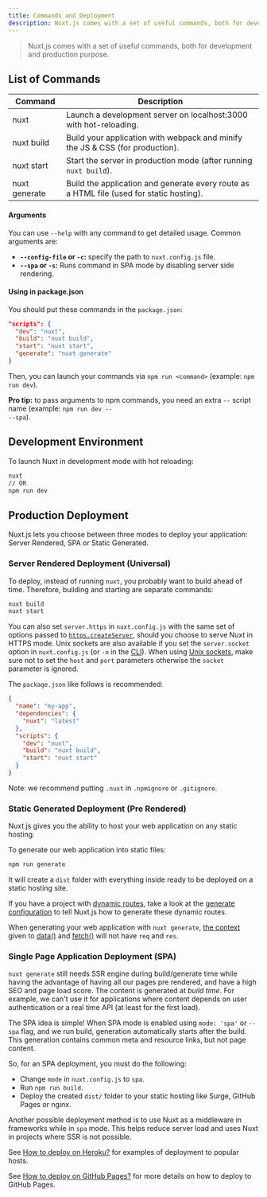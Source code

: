 ```yaml
---
title: Commands and Deployment
description: Nuxt.js comes with a set of useful commands, both for development and production purpose.
---
```


> Nuxt.js comes with a set of useful commands, both for development and production purpose.

## List of Commands

| Command         | Description                                                                              |
|-----------------|------------------------------------------------------------------------------------------|
| nuxt            | Launch a development server on localhost:3000 with hot-reloading.                        |
| nuxt build      | Build your application with webpack and minify the JS & CSS (for production).            |
| nuxt start      | Start the server in production mode (after running `nuxt build`).                        |
| nuxt generate   | Build the application and generate every route as a HTML file (used for static hosting). |

#### Arguments

You can use `--help` with any command to get detailed usage. Common arguments are:

- **`--config-file` or `-c`:** specify the path to `nuxt.config.js` file.
- **`--spa` or `-s`:** Runs command in SPA mode by disabling server side rendering.

#### Using in package.json

You should put these commands in the `package.json`:

```json
"scripts": {
  "dev": "nuxt",
  "build": "nuxt build",
  "start": "nuxt start",
  "generate": "nuxt generate"
}
```

Then, you can launch your commands via `npm run <command>` (example: `npm run dev`).

<p class="Alert Alert--nuxt-green">

<b>Pro tip:</b> to pass arguments to npm commands, you need an extra <code>--</code> script name (example: <code>npm run dev -- --spa</code>).

</p>

## Development Environment

To launch Nuxt in development mode with hot reloading:

```bash
nuxt
// OR
npm run dev
```

## Production Deployment

Nuxt.js lets you choose between three modes to deploy your application: Server Rendered, SPA or Static Generated.

### Server Rendered Deployment (Universal)

To deploy, instead of running `nuxt`, you probably want to build ahead of time. Therefore, building and starting are separate commands:

```bash
nuxt build
nuxt start
```

You can also set `server.https` in `nuxt.config.js` with the same set of options passed to [`https.createServer`](https://nodejs.org/api/https.html), should you choose to serve Nuxt in HTTPS mode. Unix sockets are also available if you set the `server.socket` option in `nuxt.config.js` (or `-n` in the [CLI](https://nuxtjs.org/guide/commands#list-of-commands)). When using [Unix sockets](https://en.wikipedia.org/wiki/Berkeley_sockets), make sure not to set the `host` and `port` parameters otherwise the `socket` parameter is ignored.

The `package.json` like follows is recommended:

```json
{
  "name": "my-app",
  "dependencies": {
    "nuxt": "latest"
  },
  "scripts": {
    "dev": "nuxt",
    "build": "nuxt build",
    "start": "nuxt start"
  }
}
```

Note: we recommend putting `.nuxt` in `.npmignore` or `.gitignore`.

### Static Generated Deployment (Pre Rendered)

Nuxt.js gives you the ability to host your web application on any static hosting.

To generate our web application into static files:

```bash
npm run generate
```

It will create a `dist` folder with everything inside ready to be deployed on a static hosting site.

If you have a project with [dynamic routes](/guide/routing#dynamic-routes), take a look at the [generate configuration](/api/configuration-generate) to tell Nuxt.js how to generate these dynamic routes.

<div class="Alert">

When generating your web application with `nuxt generate`, [the context](/api/context) given to [data()](/guide/async-data#the-data-method) and [fetch()](/guide/vuex-store#the-fetch-method) will not have `req` and `res`.

</div>

### Single Page Application Deployment (SPA)

`nuxt generate` still needs SSR engine during build/generate time while having the advantage of having all our pages pre rendered, and have a high SEO and page load score. The content is generated at *build time*. For example, we can't use it for applications where content depends on user authentication or a real time API (at least for the first load).

The SPA idea is simple! When SPA mode is enabled using `mode: 'spa'` or `--spa` flag, and we run build, generation automatically starts after the build. This generation contains common meta and resource links, but not page content.

So, for an SPA deployment, you must do the following:

 - Change `mode` in `nuxt.config.js` to `spa`.
 - Run `npm run build`.
 - Deploy the created `dist/` folder to your static hosting like Surge, GitHub Pages or nginx.

Another possible deployment method is to use Nuxt as a middleware in frameworks while in `spa` mode. This helps reduce server load and uses Nuxt in projects where SSR is not possible.

<div class="Alert">

See [How to deploy on Heroku?](/faq/heroku-deployment) for examples of deployment to popular hosts.

</div>

<div class="Alert">

See [How to deploy on GitHub Pages?](/faq/github-pages) for more details on how to deploy to GitHub Pages.

</div>
